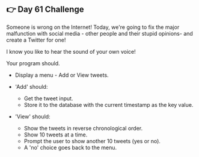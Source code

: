 ## 👉 Day 61 Challenge
Someone is wrong on the Internet!
Today, we're going to fix the major malfunction with social media - other people and their stupid opinions- and create a Twitter for one!

I know you like to hear the sound of your own voice!

Your program should.

- Display a menu - Add or View tweets.

- 'Add' should:

    - Get the tweet input.
    - Store it to the database with the current timestamp as the key value.
- 'View' should:

    - Show the tweets in reverse chronological order.
    - Show 10 tweets at a time.
    - Prompt the user to show another 10 tweets (yes or no).
    - A 'no' choice goes back to the menu.
